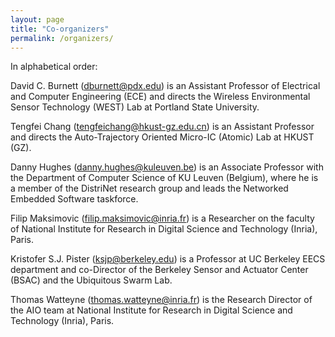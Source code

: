 ```yaml
---
layout: page
title: "Co-organizers"
permalink: /organizers/
---
```


In alphabetical order:

David C. Burnett (dburnett@pdx.edu) is an Assistant Professor of Electrical and Computer Engineering (ECE) and directs the Wireless Environmental Sensor Technology (WEST) Lab at Portland State University.

Tengfei Chang (tengfeichang@hkust-gz.edu.cn) is an Assistant Professor and directs the Auto-Trajectory Oriented Micro-IC (Atomic) Lab at HKUST (GZ).

Danny Hughes (danny.hughes@kuleuven.be) is an Associate Professor with the Department of Computer Science of KU Leuven (Belgium), where he is a member of the DistriNet research group and leads the Networked Embedded Software taskforce.

Filip Maksimovic (filip.maksimovic@inria.fr) is a Researcher on the faculty of National Institute for Research in Digital Science and Technology (Inria), Paris. 

Kristofer S.J. Pister (ksjp@berkeley.edu) is a Professor at UC Berkeley EECS department and co-Director of the Berkeley Sensor and Actuator Center (BSAC) and the Ubiquitous Swarm Lab.

Thomas Watteyne (thomas.watteyne@inria.fr) is the Research Director of the AIO team at National Institute for Research in Digital Science and Technology (Inria), Paris.
